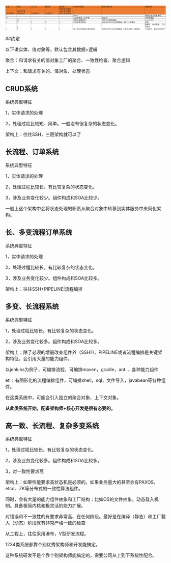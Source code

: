 ![img_1.png](../img/img_1.png)

##约定

以下讲实体、值对象等，默认包含其数据+逻辑

聚合：和请求有关的值对象工厂的聚合、一致性检查、聚合逻辑

上下文：和请求有关的、值对象、处理状态

## CRUD系统

系统典型特征

1，实体请求的处理

2，处理过程比较短、简单。一般没有很复杂的状态变化。

架构上：往往SSH，三层架构就可以了

## 长流程、订单系统

系统典型特征

1，实体请求的处理

2，处理过程比较长。有比较复杂的状态变化。

3，涉及业务变化较少。组件构成和SOA比较少。

一般上这个架构中会将状态处理的职责从聚合对象中转移到实体服务中来简化架构。

## 长、多变流程订单系统

系统典型特征

1，实体请求的处理

2，处理过程比较长。有比较复杂的状态变化。

3，涉及业务变化较少。组件构成和SOA比较多。

架构上：往往SSH+PIPELINE|流程编排



## 多变、长流程系统

系统典型特征

1，处理过程比较长。有比较复杂的状态变化。

2，涉及业务变化较多。组件构成和SOA比较多。

架构上：除了必须的增删改查组件外（SSH?)，PIPELINE或者流程编排是关键架构特征，会引用大量的能力组件。

以jenkins为例子，可编排流程，可编排maven，gradle，ant.....各种能力组件

etl：有图形化的流程编排组件，可编排shell，sql，文件导入，javabean等各种组件。

在这类系统中，可能会引入独立的聚合对象、上下文对象。

**从此类系统开始，配备架构师+核心开发是很有必要的。**
## 高一致、长流程、复杂多变系统

系统典型特征

1，处理过程比较长。有比较复杂的状态变化。

2，涉及业务变化较多。组件构成和SOA比较多。

3，对一致性要求高

架构上：如果性能要求高状态机是必须的。如果业务量大的甚至会有PAXOS、etcd、ZK等分布式的一致性算法组件。

同时，会有大量的能力组件抽象和工厂结构：比如OS的文件抽象。动态载入机制。具备极简内核和极灵活的能力扩展。

对错误和不一致性的有要求非常高、在任何阶段。最好是在编译（静态）和工厂载入（动态）阶段就有非常严格一致的检查

从工程上，往往采用瀑布，V型研发流程。

1234类系统都靠个别优秀架构师和开发能搞定。

这种系统研发不是个靠个别架构师能搞定的，需要公司从上到下系统性配合。

